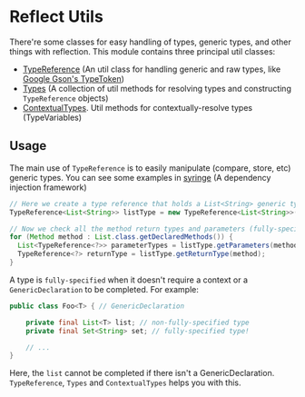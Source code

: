 # Reflect Utils
There're some classes for easy handling of types, generic types, and
other things with reflection. This module contains three principal util classes:
 - [TypeReference](https://github.com/unnamed/commons/blob/master/reflect/src/main/java/team/unnamed/reflect/identity/TypeReference.java) (An
util class for handling generic and raw types, like [Google Gson's TypeToken](https://github.com/google/gson/blob/master/gson/src/main/java/com/google/gson/reflect/TypeToken.java))
- [Types](https://github.com/unnamed/commons/blob/master/reflect/src/main/java/team/unnamed/reflect/identity/Types.java) (A collection of util methods
for resolving types and constructing `TypeReference` objects)
- [ContextualTypes](https://github.com/unnamed/commons/blob/master/reflect/src/main/java/team/unnamed/reflect/identity/resolve/ContextualTypes.java). Util methods for contextually-resolve types (TypeVariables)

## Usage
The main use of `TypeReference` is to easily manipulate (compare, store, etc) generic types.
You can see some examples in [syringe](https://github.com/unnamed/syringe) (A dependency injection framework)


```java
// Here we create a type reference that holds a List<String> generic type
TypeReference<List<String>> listType = new TypeReference<List<String>>() {};

// Now we check all the method return types and parameters (fully-specified)
for (Method method : List.class.getDeclaredMethods()) {
  List<TypeReference<?>> parameterTypes = listType.getParameters(method);
  TypeReference<?> returnType = listType.getReturnType(method);
}
```
A type is `fully-specified` when it doesn't require a context or a `GenericDeclaration` to
be completed. For example:

```java
public class Foo<T> { // GenericDeclaration

    private final List<T> list; // non-fully-specified type
    private final Set<String> set; // fully-specified type!

    // ...
}
```
Here, the `list` cannot be completed if there isn't a GenericDeclaration.
`TypeReference`, `Types` and `ContextualTypes` helps you with this.